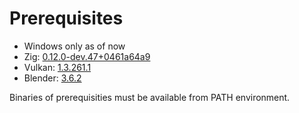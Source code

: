 Prerequisites
=============
* Windows only as of now
* Zig: [0.12.0-dev.47+0461a64a9](https://ziglang.org/builds/zig-windows-x86_64-0.12.0-dev.47+0461a64a9.zip)
* Vulkan: [1.3.261.1](https://vulkan.lunarg.com/sdk/home)
* Blender: [3.6.2](https://www.blender.org/download/)

Binaries of prerequisities must be available from PATH environment.
